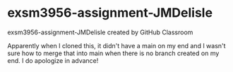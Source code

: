 # exsm3956-assignment-JMDelisle
exsm3956-assignment-JMDelisle created by GitHub Classroom


Apparently when I cloned this, it didn't have a main on my end and I wasn't sure how to merge that into main when there is no branch created on my end. I do apologize in advance!
